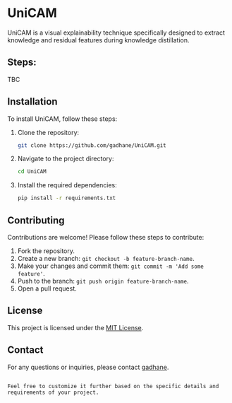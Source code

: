 # UniCAM

UniCAM is a visual explainability technique specifically designed to extract knowledge and residual features during knowledge distillation.

## Steps:
  TBC

## Installation

To install UniCAM, follow these steps:

1. Clone the repository:
    ```bash
    git clone https://github.com/gadhane/UniCAM.git
    ```

2. Navigate to the project directory:
    ```bash
    cd UniCAM
    ```

3. Install the required dependencies:
    ```bash
    pip install -r requirements.txt
    ```

## Contributing

Contributions are welcome! Please follow these steps to contribute:

1. Fork the repository.
2. Create a new branch: `git checkout -b feature-branch-name`.
3. Make your changes and commit them: `git commit -m 'Add some feature'`.
4. Push to the branch: `git push origin feature-branch-name`.
5. Open a pull request.

## License

This project is licensed under the [MIT License](LICENSE).

## Contact

For any questions or inquiries, please contact [gadhane](https://github.com/gadhane).

```

Feel free to customize it further based on the specific details and requirements of your project.
